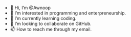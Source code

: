 - 👋 Hi, I’m @Awnoop
- 👀 I’m interested in programming and enterpreneurship.
- 🌱 I’m currently learning coding.
- 💞️ I’m looking to collaborate on GitHub.
- 📫 How to reach me through my email. 
<!---
Awnoop/Awnoop is a ✨ special ✨ repository because its `README.md` (this file) appears on your GitHub profile.
You can click the Preview link to take a look at your changes.
--->
